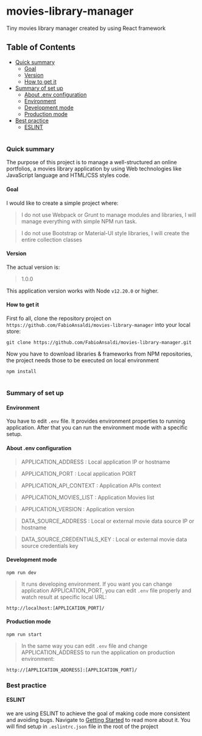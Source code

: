 # movies-library-manager
Tiny movies library manager created by using React framework

## Table of Contents ##

* [Quick summary](#quick-summary)
    -   [Goal](#goal)
    -   [Version](#version)
    -   [How to get it](#howtogetit)
* [Summary of set up](#summary-of-set-up)
    -   [About .env configuration](#aboutenvconfiguration)
    -   [Environment](#environment)
    -   [Development mode](#development-mode)
    -   [Production mode](#production-mode)
* [Best practice](#best-practice)
    - [ESLINT](#eslint)
#
### Quick summary ###

The purpose of this project is to manage a well-structured an online portfolios, a movies library application by using Web technologies like JavaScript language and HTML/CSS styles code.

#### Goal ####
I would like to create a simple project where:

> I do not use Webpack or Grunt to manage modules and libraries, I will manage everything with simple NPM run task.

> I do not use Bootstrap or Material-UI style libraries, I will create the entire collection classes 


#### Version ####

The actual version is:
> 1.0.0

This application version works with Node `v12.20.0` or higher. 

#### How to get it ####

First fo all, clone the repository project on `https://github.com/FabioAnsaldi/movies-library-manager` into your local store:

```shell
git clone https://github.com/FabioAnsaldi/movies-library-manager.git
```
Now you have to download libraries & frameworks from NPM repositories, the project needs those to be executed on local environment

```shell
npm install
```
#
### Summary of set up ###

#### Environment ####
You have to edit `.env` file. It provides environment properties to running application.
After that you can run the environment mode with a specific setup.

#### About .env configuration ####

> APPLICATION_ADDRESS         : Local application IP or hostname

> APPLICATION_PORT            : Local application PORT

> APPLICATION_API_CONTEXT     : Application APIs context

> APPLICATION_MOVIES_LIST        : Application Movies list

> APPLICATION_VERSION         : Application version

> DATA_SOURCE_ADDRESS         : Local or external movie data source IP or hostname

> DATA_SOURCE_CREDENTIALS_KEY : Local or external movie data source credentials key

#### Development mode ####

```shell
npm run dev
```
> It runs developing environment.
If you want you can change application APPLICATION_PORT, you can edit `.env` file properly and watch result at specific local URL:
```shell
http://localhost:[APPLICATION_PORT]/
```

#### Production mode ####

```shell
npm run start
```
> In the same way you can edit `.env` file and change APPLICATION_ADDRESS to run the application on production environment: 
```shell
http://[APPLICATION_ADDRESS]:[APPLICATION_PORT]/
```

### Best practice ###

#### ESLINT ####
we are using ESLINT to achieve the goal of making code more consistent and avoiding bugs.
Navigate to [Getting Started](https://eslint.org/docs/user-guide/getting-started) to read more about it.
You will find setup in `.eslintrc.json` file in the root of the project
